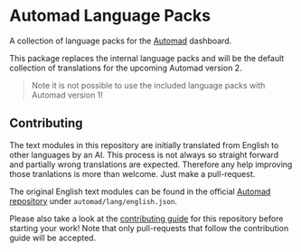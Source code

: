 # Automad Language Packs

A collection of language packs for the [Automad](https://automad.org) dashboard.

This package replaces the internal language packs and will be the default collection of translations for the upcoming Automad version 2.

> Note it is not possible to use the included language packs with Automad version 1!

## Contributing

The text modules in this repository are initially translated from English to other languages by an AI.
This process is not always so straight forward and partially wrong translations are expected.
Therefore any help improving those tranlations is more than welcome. Just make a pull-request.

The original English text modules can be found in the official [Automad repository](https://github.com/marcantondahmen/automad)
under `automad/lang/english.json`.

Please also take a look at the [contributing guide](CONTRIBUTING.md) for this repository before starting your work!
Note that only pull-requests that follow the contribution guide will be accepted.
